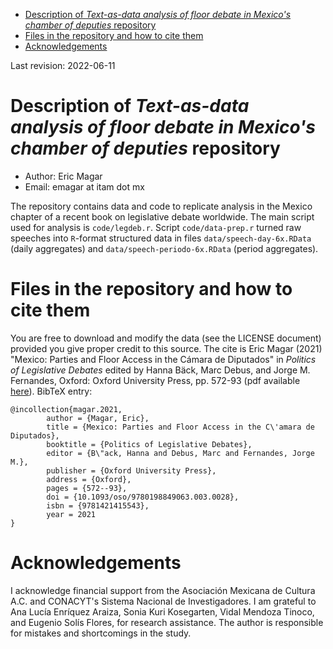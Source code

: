 - [Description of *Text-as-data analysis of floor debate in Mexico's chamber of deputies* repository](#org8b7b164)
- [Files in the repository and how to cite them](#org91a6559)
- [Acknowledgements](#orgea07e59)

Last revision: 2022-06-11


<a id="org8b7b164"></a>

# Description of *Text-as-data analysis of floor debate in Mexico's chamber of deputies* repository

-   Author: Eric Magar
-   Email: emagar at itam dot mx

The repository contains data and code to replicate analysis in the Mexico chapter of a recent book on legislative debate worldwide. The main script used for analysis is `code/legdeb.r`. Script `code/data-prep.r` turned raw speeches into `R`-format structured data in files `data/speech-day-6x.RData` (daily aggregates) and `data/speech-periodo-6x.RData` (period aggregates).


<a id="org91a6559"></a>

# Files in the repository and how to cite them

You are free to download and modify the data (see the LICENSE document) provided you give proper credit to this source. The cite is Eric Magar (2021) "Mexico: Parties and Floor Access in the Cámara de Diputados" in *Politics of Legislative Debates* edited by Hanna Bäck, Marc Debus, and Jorge M. Fernandes, Oxford: Oxford University Press, pp. 572-93 (pdf available [here](https://github.com/emagar/leg-debate/tree/master/paper/legdeb04.pdf)). BibTeX entry:

```
@incollection{magar.2021,
        author = {Magar, Eric},
        title = {Mexico: Parties and Floor Access in the C\'amara de Diputados},
        booktitle = {Politics of Legislative Debates},
        editor = {B\"ack, Hanna and Debus, Marc and Fernandes, Jorge M.},
        publisher = {Oxford University Press},
        address = {Oxford},
        pages = {572--93},
        doi = {10.1093/oso/9780198849063.003.0028},
        isbn = {9781421415543},
        year = 2021
}
```


<a id="orgea07e59"></a>

# Acknowledgements

I acknowledge financial support from the Asociación Mexicana de Cultura A.C. and CONACYT's Sistema Nacional de Investigadores. I am grateful to Ana Lucía Enríquez Araiza, Sonia Kuri Kosegarten, Vidal Mendoza Tinoco, and Eugenio Solís Flores, for research assistance. The author is responsible for mistakes and shortcomings in the study.
